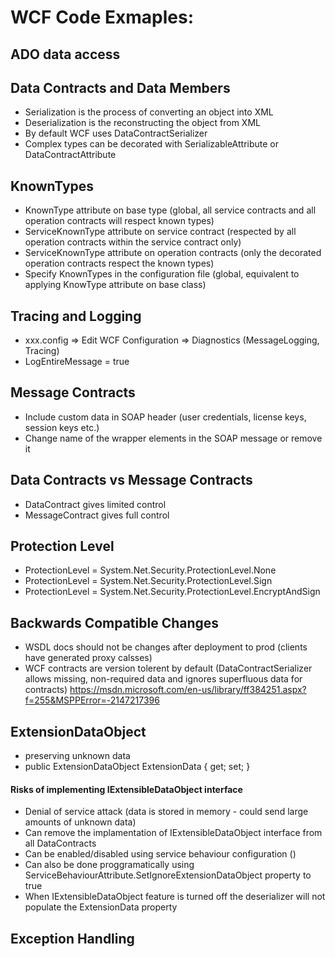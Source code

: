 # WCF Code Exmaples:

## ADO data access

## Data Contracts and Data Members
- Serialization is the process of converting an object into XML
- Deserialization is the reconstructing the object from XML
- By default WCF uses DataContractSerializer
- Complex types can be decorated with SerializableAttribute or DataContractAttribute

## KnownTypes
- KnownType attribute on base type (global, all service contracts and all operation contracts will respect known types)
- ServiceKnownType attribute on service contract (respected by all operation contracts within the service contract only)
- ServiceKnownType attribute on operation contracts (only the decorated operation contracts respect the known types)
- Specify KnownTypes in the configuration file (global, equivalent to applying KnowType attribute on base class)

## Tracing and Logging
- xxx.config => Edit WCF Configuration => Diagnostics (MessageLogging, Tracing)
- LogEntireMessage = true

## Message Contracts
- Include custom data in SOAP header (user credentials, license keys, session keys etc.)
- Change name of the wrapper elements in the SOAP message or remove it 

## Data Contracts vs Message Contracts
- DataContract gives limited control
- MessageContract gives full control

## Protection Level
- ProtectionLevel = System.Net.Security.ProtectionLevel.None
- ProtectionLevel = System.Net.Security.ProtectionLevel.Sign
- ProtectionLevel = System.Net.Security.ProtectionLevel.EncryptAndSign

## Backwards Compatible Changes
- WSDL docs should not be changes after deployment to prod (clients have generated proxy calsses)
- WCF contracts are version tolerent by default (DataContractSerializer allows missing, non-required data and ignores superfluous data for contracts)
https://msdn.microsoft.com/en-us/library/ff384251.aspx?f=255&MSPPError=-2147217396

## ExtensionDataObject
- preserving unknown data
- public ExtensionDataObject ExtensionData { get; set; }

#### Risks of implementing IExtensibleDataObject interface
- Denial of service attack (data is stored in memory - could send large amounts of unknown data)
- Can remove the implamentation of IExtensibleDataObject interface from all DataContracts
- Can be enabled/disabled using service behaviour configuration (<dataContractSerializer ignoreExtensionDataObject="true"/>)
- Can also be done proggramatically using ServiceBehaviourAttribute.SetIgnoreExtensionDataObject property to true
- When IExtensibleDataObject feature is turned off the deserializer will not populate the ExtensionData property

## Exception Handling

